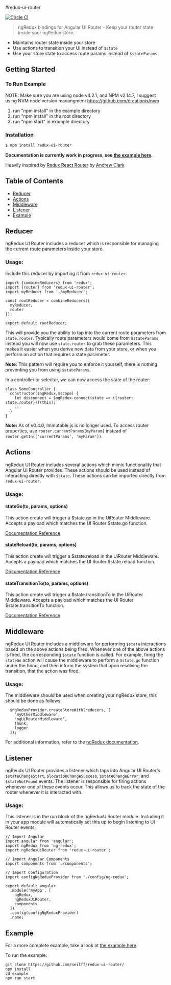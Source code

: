 #redux-ui-router

[![Circle CI](https://circleci.com/gh/neilff/ng-redux-ui-router.svg?style=svg)](https://circleci.com/gh/neilff/ng-redux-ui-router)

> ngRedux bindings for Angular UI Router - Keep your router state inside your ngRedux store.

- Maintains router state inside your store
- Use actions to transition your UI instead of `$state`
- Use your store state to access route params instead of `$stateParams`

## Getting Started

### To Run Example

NOTE: Make sure you are using node v4.2.1, and NPM v2.14.7, I suggest using NVM node version manangment https://github.com/creationix/nvm

1. run "npm install" in the example directory
2. run "npm install" in the root directory
3. run "npm start" in example directory


### Installation
```bash
$ npm install redux-ui-router
````

**Documentation is currently work in progress, see [the example here](https://github.com/neilff/redux-ui-router/tree/master/example).**

Heavily inspired by [Redux React Router](https://github.com/acdlite/redux-react-router) by [Andrew Clark](https://github.com/acdlite)

## Table of Contents

- [Reducer](#reducer)
- [Actions](#actions)
- [Middleware](#middleware)
- [Listener](#listener)
- [Example](#example)

## <a name="reducer">Reducer</a>

ngRedux UI Router includes a reducer which is responsible for managing the current route parameters inside your store.

### Usage:

Include this reducer by importing it from `redux-ui-router`:

```
import {combineReducers} from 'redux';
import {router} from 'redux-ui-router';
import myReducer from './myReducer';

const rootReducer = combineReducers({
  myReducer,
  router
});

export default rootReducer;
```

This will provide you the ability to tap into the current route parameters from `state.router`. Typically route parameters would come from `$stateParams`, instead you will now use `state.router` to grab these parameters. This makes it easier when you derive new data from your store, or when you perform an action that requires a state parameter.

**Note:** This pattern will require you to enforce it yourself, there is nothing preventing you from using `$stateParams`.

In a controller or selector, we can now access the state of the router:

```
class SomeController {
  constructor($ngRedux,$scope) {
    let disconnect = $ngRedux.connect(state => ({router: state.router}))(this);
    ...
  }
}
```

**Note:** As of v0.4.0, Immutable.js is no longer used. To access router properties, use `router.currentParams[myParam]` instead of `router.getIn(['currentParams', 'myParam'])`.

## <a name="actions">Actions</a>

ngRedux UI Router includes several actions which mimic functionality that Angular UI Router provides. These actions should be used instead of interacting directly with `$state`. These actions can be imported directly from `redux-ui-router`.

### Usage:

#### stateGo(to, params, options)

This action create will trigger a $state.go in the UiRouter Middleware. Accepts a payload which matches the UI Router $state.go function.

[Documentation Reference](https://github.com/angular-ui/ui-router/wiki/Quick-Reference#stategoto--toparams--options)

#### stateReload(to, params, options)

This action create will trigger a $state.reload in the UiRouter Middleware. Accepts a payload which matches the UI Router $state.reload function.

[Documentation Reference](https://github.com/angular-ui/ui-router/wiki/Quick-Reference#statereload)

#### stateTransitionTo(to, params, options)

This action create will trigger a $state.transitionTo in the UiRouter Middleware. Accepts a payload which matches the UI Router $state.transitionTo function.

[Documentation Reference](https://github.com/angular-ui/ui-router/wiki/Quick-Reference#statetransitiontoto-toparams--options)

## <a name="middleware">Middleware</a>

ngRedux UI Router includes a middleware for performing `$state` interactions based on the above actions being fired. Whenever one of the above actions is fired, the corresponding `$state` function is called. For example, firing the `stateGo` action will cause the middleware to perform a `$state.go` function under the hood, and then inform the system that upon resolving the transition, that the action was fired.

### Usage:

The middleware should be used when creating your ngRedux store, this should be done as follows:

```
  $ngReduxProvider.createStoreWith(reducers, [
    'myOtherMiddleware',
    'ngUiRouterMiddleware',
    thunk,
    logger
  ]);
```

For additional information, refer to the [ngRedux documentation](https://github.com/wbuchwalter/ng-redux#api).

## <a name="listener">Listener</a>

ngReudx UI Router provides a listener which taps into Angular UI Router's `$stateChangeStart`, `$locationChangeSuccess`, `$stateChangeError`, and `$stateNotFound` events. The listener is responsible for firing actions whenever one of these events occur. This allows us to track the state of the router whenever it is interacted with.

### Usage:

This listener is in the run block of the ngReduxUiRouter module. Including it in your app module will automatically set this up to begin listening to UI Router events.

```
// Import Angular
import angular from 'angular';
import ngRedux from 'ng-redux';
import ngReduxUiRouter from 'redux-ui-router';

// Import Angular Components
import components from './components';

// Import Configuration
import configNgReduxProvider from './config/ng-redux';

export default angular
  .module('myApp', [
    ngRedux,
    ngReduxUiRouter,
    components
  ])
  .config(configNgReduxProvider)
  .name;

```

## <a name="example">Example</a>

For a more complete example, take a look at [the example here](https://github.com/neilff/redux-ui-router/tree/master/example).

To run the example:

```
git clone https://github.com/neilff/redux-ui-router/
npm install
cd example
npm run start
```
